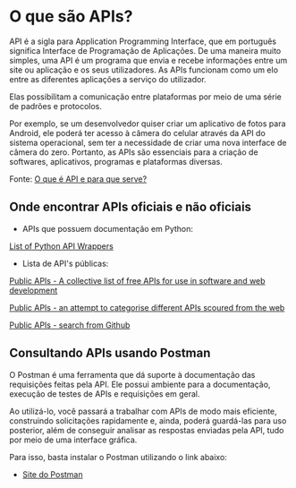 # O que são APIs?

API é a sigla para Application Programming Interface, que em português significa Interface de Programação de Aplicações. De uma maneira muito simples, uma API é um programa que envia e recebe informações entre um site ou aplicação e os seus utilizadores. As APIs funcionam como um elo entre as diferentes aplicações a serviço do utilizador.

Elas possibilitam a comunicação entre plataformas por meio de uma série de padrões e protocolos.

Por exemplo, se um desenvolvedor quiser criar um aplicativo de fotos para Android, ele poderá ter acesso à câmera do celular através da API do sistema operacional, sem ter a necessidade de criar uma nova interface de câmera do zero. Portanto, as APIs são essenciais para a criação de softwares, aplicativos, programas e plataformas diversas.

Fonte: [O que é API e para que serve?](https://www.techtudo.com.br/listas/2020/06/o-que-e-api-e-para-que-serve-cinco-perguntas-e-respostas.ghtml)

## Onde encontrar APIs oficiais e não oficiais

- APIs que possuem documentação em Python:

[List of Python API Wrappers](https://github.com/realpython/list-of-python-api-wrappers)

- Lista de API's públicas:

[Public APIs - A collective list of free APIs for use in software and web development](https://github.com/public-apis/public-apis)

[Public APIs - an attempt to categorise different APIs scoured from the web](https://github.com/n0shake/Public-APIs)

[Public APIs - search from Github](https://github.com/search?q=api+list&type=Reposito...)

## Consultando APIs usando Postman

O Postman é uma ferramenta que dá suporte à documentação das requisições feitas pela API. Ele possui ambiente para a documentação, execução de testes de APIs e requisições em geral.

Ao utilizá-lo, você passará a trabalhar com APIs de modo mais eficiente, construindo solicitações rapidamente e, ainda, poderá guardá-las para uso posterior, além de conseguir analisar as respostas enviadas pela API, tudo por meio de uma interface gráfica.

Para isso, basta instalar o Postman utilizando o link abaixo:

- [Site do Postman](https://www.postman.com)
